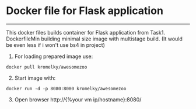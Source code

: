 # Docker file for Flask application
****

This docker files builds container for Flask application from Task1.
DockerfileMin building minimal size image with multistage build. (It would be even less if i won't use bs4 in project)

1) For loading prepared image use:
````
docker pull kromelky/awesomezoo
````
2) Start image with:
````
docker run -d -p 8080:8080 kromelky/awesomezoo 
````

3) Open browser http://{%your vm ip/hostname}:8080/

<!--STATUS=DONE-->





